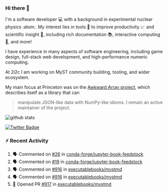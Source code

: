 ### Hi there 👋 

I'm a software developer 💻 with a background in experimental nuclear physics :atom:. My interest lies in tools :wrench: to improve productivity :chart_with_upwards_trend: and scientific insight :telescope:, including rich documentation 📚, interactive computing 🧮, and more! 

I have experience in many aspects of software engineering, including game design, full-stack web development, and high-performance numeric computing. 

At 2i2c I am working on MyST community building, tooling, and wider ecosystem. 

My main focus at Princeton was on the [Awkward Array project](awkward-array.org/), which describes itself as a library that can 
> manipulate JSON-like data with NumPy-like idioms. I remain an active maintainer of the project. 

![github stats](https://github-readme-stats.vercel.app/api?username=agoose77&show_icons=true&hide_rank=true&hide_title=true&bg_color=30,e76445,904e95&text_color=efe3ec&icon_color=efe3ec)
<!--
**agoose77/agoose77** is a ✨ _special_ ✨ repository because its `README.md` (this file) appears on your GitHub profile.

Here are some ideas to get you started:

- 🔭 I’m currently working on ...
- 🌱 I’m currently learning ...
- 👯 I’m looking to collaborate on ...
- 🤔 I’m looking for help with ...
- 💬 Ask me about ...
- 📫 How to reach me: ...
- 😄 Pronouns: ...
- ⚡ Fun fact: ...
-->

[![Twitter Badge](https://img.shields.io/twitter/follow/agoose77?style=flat-square&logo=Twitter&logoColor=white&color=cornflowerblue)](https://twitter.com/agoose77)

### :zap: Recent Activity

<!--START_SECTION:activity-->
1. 🗣 Commented on [#26](https://github.com/conda-forge/jupyter-book-feedstock/pull/26#issuecomment-1956655641) in [conda-forge/jupyter-book-feedstock](https://github.com/conda-forge/jupyter-book-feedstock)
2. 🗣 Commented on [#19](https://github.com/conda-forge/jupyter-book-feedstock/pull/19#issuecomment-1956619107) in [conda-forge/jupyter-book-feedstock](https://github.com/conda-forge/jupyter-book-feedstock)
3. 🗣 Commented on [#916](https://github.com/executablebooks/mystmd/issues/916#issuecomment-1954898525) in [executablebooks/mystmd](https://github.com/executablebooks/mystmd)
4. 🗣 Commented on [#916](https://github.com/executablebooks/mystmd/issues/916#issuecomment-1954347069) in [executablebooks/mystmd](https://github.com/executablebooks/mystmd)
5. 💪 Opened PR [#917](https://github.com/executablebooks/mystmd/pull/917) in [executablebooks/mystmd](https://github.com/executablebooks/mystmd)
<!--END_SECTION:activity-->
